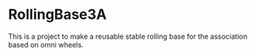 # RollingBase3A
This is a project to make a reusable stable rolling base for the association based on omni wheels.
